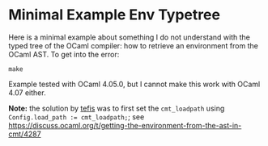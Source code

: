 # Minimal Example Env Typetree

Here is a minimal example about something I do not understand with the typed tree of the OCaml compiler: how to retrieve an environment from the OCaml AST. To get into the error:
```
make
```

Example tested with OCaml 4.05.0, but I cannot make this work with OCaml 4.07 either.

**Note:** the solution by [tefis](https://discuss.ocaml.org/u/trefis) was to first set the `cmt_loadpath` using `Config.load_path := cmt_loadpath;`; see https://discuss.ocaml.org/t/getting-the-environment-from-the-ast-in-cmt/4287
